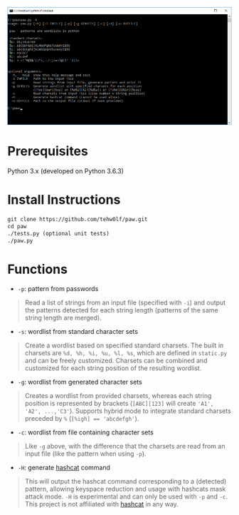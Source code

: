 ![paw.py -h](/res/help.png)

# Prerequisites
Python 3.x (developed on Python 3.6.3)

# Install Instructions
```
git clone https://github.com/tehw0lf/paw.git
cd paw
./tests.py (optional unit tests)
./paw.py
```

# Functions
- `-p`: pattern from passwords
> Read a list of strings from an input file (specified with `-i`) and output the patterns detected for each string length (patterns of the same string length are merged).

- `-s`: wordlist from standard character sets
> Create a wordlist based on specified standard charsets. The built in charsets are `%d, %h, %i, %u, %l, %s`, which are defined in `static.py` and can be freely customized. Charsets can be combined and customized for each string position of the resulting wordlist.

- `-g`: wordlist from generated character sets
> Creates a wordlist from provided charsets, whereas each string position is represented by brackets (`[ABC][123]` will create `'A1', 'A2', ...,'C3'`). Supports hybrid mode to integrate standard charsets preceded by `%` (`[%igh] == 'abcdefgh'`).

- `-c`: wordlist from file containing character sets
> Like `-g` above, with the difference that the charsets are read from an input file (like the pattern when using `-p`).

- `-H`: generate [hashcat](https://github.com/hashcat/hashcat) command
> This will output the hashcat command corresponding to a (detected) pattern, allowing keyspace reduction and usage with hashcats mask attack mode. `-H` is experimental and can only be used with `-p` and `-c`. This project is not affiliated with [hashcat](https://github.com/hashcat/hashcat) in any way.